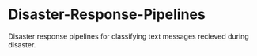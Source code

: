 # Disaster-Response-Pipelines
Disaster response pipelines for classifying text messages recieved during disaster. 
